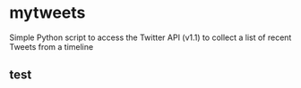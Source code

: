 mytweets
========

Simple Python script to access the Twitter API (v1.1) to collect a list of recent Tweets from a timeline 

test
-----
